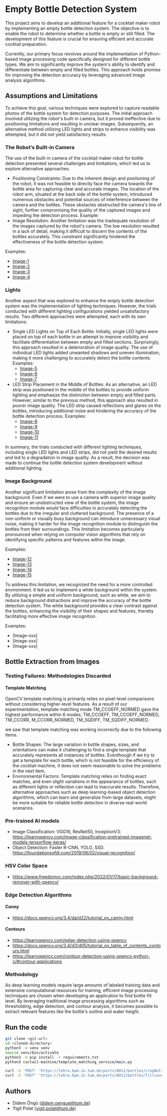 # Empty Bottle Detection System

This project aims to develop an additional feature for a cocktail maker robot by implementing an empty bottle detection
system. The objective is to enable the robot to determine whether a bottle is empty or still filled. The development of
this feature is crucial for ensuring efficient and accurate cocktail preparation.

Currently, our primary focus revolves around the implementation of Python-based image processing code specifically
designed for different bottle types. We aim to significantly improve the system's ability to identify and differentiate
between empty and filled bottles. This approach holds promise for improving the detection accuracy by leveraging
advanced image analysis algorithms.

## Assumptions and Limitations

To achieve this goal, various techniques were explored to capture readable photos of the bottle system for detection
purposes. The initial approach involved utilizing the robot's built-in camera, but it proved ineffective due to
positioning limitations and resulting in unclear images. Subsequently, an alternative method utilizing LED lights and
strips to enhance visibility was attempted, but it did not yield satisfactory results.

### The Robot’s Built-in Camera

The use of the built-in camera of the cocktail maker robot for bottle detection presented several challenges and
limitations, which led us to explore alternative approaches.

- Positioning Constraints: Due to the inherent design and positioning of the robot, it was not feasible to directly face
  the camera towards the bottle area for capturing clear and accurate images. The location of the robot arm, situated at
  the back side of the bottle system, introduced
  numerous obstacles and potential sources of interference between the camera and the bottles. These obstacles
  obstructed the camera's line of sight, further compromising the quality of the captured images and impeding the
  detection process.
  Example:
- Image Resolution: Another limitation was the inadequate resolution of the images captured by the robot's camera. The
  low resolution resulted in a lack of detail, making it difficult to discern the contents of the bottles accurately.
  This constraint significantly hindered the effectiveness of the bottle detection system.

Examples:
- [Image-1](./images/robot-camera-1.png)
- [Image-2](./images/robot-camera-2.png)
- [Image-3](./images/robot-camera-3.png)
- [Image-4](./images/robot-camera-4.png)

### Lights

Another aspect that was explored to enhance the empty bottle detection system was the implementation of lighting
techniques.
However, the trials conducted with different lighting configurations yielded unsatisfactory results. Two different
approaches were attempted, each with its own limitations:

- Single LED Lights on Top of Each Bottle: Initially, single LED lights were placed on top of each bottle in an attempt
  to improve visibility and facilitate differentiation between empty and filled sections. Surprisingly, this approach
  resulted in a deterioration of image quality. The use of individual LED lights added unwanted shadows and uneven
  illumination, making it more challenging to accurately detect the bottle contents.
  Examples:
    - [Image-5](./images/robot-camera-5.png)
    - [Image-6](./images/robot-camera-6.png)
    - [Image-7](./images/robot-camera-7.png)
- LED Strip Placement in the Middle of Bottles: As an alternative, an LED strip was positioned in the middle of the
  bottles to provide uniform lighting and emphasize the distinction between empty and filled parts. However, similar to
  the previous method, this approach also resulted in poorer image quality. The LED strip caused reflections and glares
  on the bottles, introducing additional noise and hindering the accuracy of the bottle detection process.
  Examples:
    - [Image-8](./images/robot-camera-8.png)
    - [Image-9](./images/robot-camera-9.png)
    - [Image-10](./images/robot-camera-10.png)
    - [Image-11](./images/robot-camera-11.png)

In summary, the trials conducted with different lighting techniques, including single LED lights and LED strips, did not
yield the desired results and led to a degradation in image quality. As a result, the decision was made to continue the
bottle detection system development without additional lighting.

### Image Background

Another significant limitation arose from the complexity of the image background. Even if we were to use a camera with
superior image quality and ensure an unobstructed view of the bottle system, the image recognition module would face
difficulties in accurately detecting the bottles due to the irregular and cluttered background. The presence of a
non-uniform or visually busy background can introduce unnecessary visual noise, making it harder for
the image recognition module to distinguish the bottles from their surroundings. This limitation becomes particularly
pronounced when relying on computer vision algorithms that rely on identifying specific patterns and features within the
image.

Examples:
- [Image-12](./images/busy-background-1.JPG)
- [Image-13](./images/busy-background-2.JPG)
- [Image-14](./images/busy-background-3.JPG)
- [Image-15](./images/busy-background-4.JPG)

To address this limitation, we recognized the need for a more controlled environment. It led us to implement a white
background within the system. By utilizing a simple and uniform background, such as white, we aim to reduce background
distractions and improve the accuracy of the bottle detection system. The white background provides a clear contrast
against the bottles, enhancing the visibility of their shapes and features, thereby facilitating more effective image
recognition.

Examples:
- [Image-xxx]
- [Image-xxx]
- [Image-xxx]

## Bottle Extraction from Images

### Testing Failures: Methodologies Discarded

#### Template Matching

OpenCV template matching is primarily relies on pixel-level comparisons without considering higher-level features. As a
result of our experimentation, template matching mode TM_CCOEFF_NORMED gave the highest performance within 6 modes;
TM_CCOEFF, TM_CCOEFF_NORMED, TM_CCORR, M_CCORR_NORMED, TM_SQDIFF, TM_SQDIFF_NORMED.

we saw that template matching was working incorrectly due to the following
items.

- Bottle Shapes: The large variation in bottle shapes, sizes, and orientations can make it challenging to find a single
  template that accurately represents all instances of bottles. Eventhough if we try to get a template for each bottle,
  which is not feasible for the efficiency of the cocktail machine, it does not seem reasonable to solve the problems in
  the next item.
- Environmental Factors: Template matching relies on finding exact matches, and even slight variations in the appearance
  of bottles, such as different lights or reflection can lead to inaccurate results.
  Therefore, alternative approaches such as deep learning-based object detection algorithms, which can learn and
  generalize from large datasets, might be more suitable for reliable bottle detection in diverse real-world scenarios.

### Pre-trained AI models

- Image Classification: VGG16, ResNet50,
  InceptionV3: https://learnopencv.com/image-classification-pretrained-imagenet-models-tensorflow-keras/
- Object Detection: Faster R-CNN, YOLO, SSD. https://foundationsofdl.com/2019/06/02/visual-recognition/

### HSV Color Space

- https://www.freedomvc.com/index.php/2022/01/17/basic-background-remover-with-opencv/

### Edge Detection Algorithms

#### Canny

- https://docs.opencv.org/3.4/da/d22/tutorial_py_canny.html

#### Contours

- https://learnopencv.com/edge-detection-using-opencv
- https://docs.opencv.org/3.4/d3/d05/tutorial_py_table_of_contents_contours.html
- https://learnopencv.com/contour-detection-using-opencv-python-c/#contour-applications

### Methodology

As deep learning models require large amounts of labeled training data and extensive computational resources for
training, efficient image processing techniques are chosen when developing an application to find bottle fill level. By
leveraging traditional image processing algorithms such as thresholding, edge detection, and contour analysis, it
becomes possible to extract relevant features like the bottle's outline and water height.

## Run the code

```sh
git clone <git-url>
cd <cloned-directory>
python3 -m venv venv
source venv/bin/activate
python3 -m pip install -r requirements.txt
python3 coctail-machine/template_matching_service/main.py

curl -X 'POST' 'https://lehre.bpm.in.tum.de/ports/8011/bottles/cropBottles' -H 'Content-Type: multipart/form-data' --form 'imagebase64=text/plain;<base64_data>'
curl -X 'POST' 'https://lehre.bpm.in.tum.de/ports/8011/bottles/fillLevel' -H 'Content-Type: multipart/form-data' --form 'imagebase64=text/plain;<base64_data>'
```

## Authors

- Didem Öngü (didem.oengue@tum.de)
- Yigit Polat (yigit.polat@tum.de)

